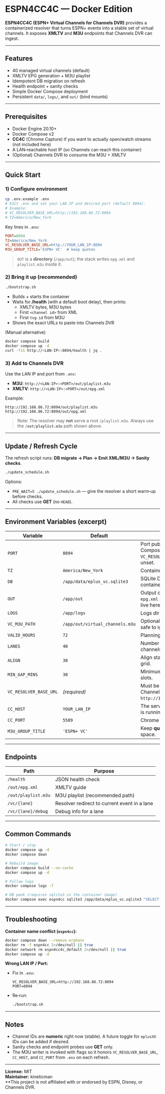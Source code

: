 # ESPN4CC4C — Docker Edition

**ESPN4CC4C (ESPN+ Virtual Channels for Channels DVR)** provides a containerized resolver that turns ESPN+ events into a stable set of virtual channels. It exposes **XMLTV** and **M3U** endpoints that Channels DVR can ingest.

---

## Features
- 40 managed virtual channels (default)
- XMLTV EPG generation + M3U playlist
- Idempotent DB migration on refresh
- Health endpoint + sanity checks
- Simple Docker Compose deployment
- Persistent `data/`, `logs/`, and `out/` (bind mounts)

---

## Prerequisites
- Docker Engine 20.10+  
- Docker Compose v2  
- **CC4C** (Chrome Capture) if you want to actually open/watch streams (not included here)  
- A LAN‑reachable host IP (so Channels can reach this container)  
- (Optional) Channels DVR to consume the M3U + XMLTV

---

## Quick Start

### 1) Configure environment
```bash
cp .env.example .env
# Edit .env and set your LAN IP and desired port (default 8094).
# Example:
# VC_RESOLVER_BASE_URL=http://192.168.86.72:8094
# TZ=America/New_York
```

Key lines in `.env`:
```ini
PORT=8094
TZ=America/New_York
VC_RESOLVER_BASE_URL=http://YOUR_LAN_IP:8094
M3U_GROUP_TITLE='ESPN+ VC'  # keep quotes
```
> `OUT` is a **directory** (`/app/out`); the stack writes `epg.xml` and `playlist.m3u` inside it.

### 2) Bring it up (recommended)
```bash
./bootstrap.sh
```
- Builds + starts the container
- Waits for **/health** (with a default boot delay), then prints:
  - XMLTV bytes, M3U bytes
  - First `<channel id>` from XML
  - First `tvg-id` from M3U  
- Shows the exact URLs to paste into Channels DVR

(Manual alternative)
```bash
docker compose build
docker compose up -d
curl -fsS http://<LAN-IP>:8094/health | jq .
```

### 3) Add to Channels DVR
Use the LAN IP and port from `.env`:

- **M3U**:   `http://<LAN-IP>:<PORT>/out/playlist.m3u`  
- **XMLTV**: `http://<LAN-IP>:<PORT>/out/epg.xml`

Example:
```
http://192.168.86.72:8094/out/playlist.m3u
http://192.168.86.72:8094/out/epg.xml
```

> Note: The resolver may **not** serve a root `/playlist.m3u`. Always use the **`/out/playlist.m3u`** path shown above.

---

## Update / Refresh Cycle

The refresh script runs: **DB migrate → Plan → Emit XML/M3U → Sanity checks**.

```bash
./update_schedule.sh
```
Options:
- `PRE_WAIT=5 ./update_schedule.sh` — give the resolver a short warm‑up before checks.
- All checks use **GET** (no `HEAD`).

---

## Environment Variables (excerpt)

| Variable | Default | Notes |
|---|---|---|
| `PORT` | `8094` | Port published by Docker Compose and used when `VC_RESOLVER_BASE_URL` is unset. |
| `TZ` | `America/New_York` | Container timezone. |
| `DB` | `/app/data/eplus_vc.sqlite3` | SQLite DB path (inside container). |
| `OUT` | `/app/out` | Output dir (container). `epg.xml` and `playlist.m3u` live here. |
| `LOGS` | `/app/logs` | Logs dir (container). |
| `VC_M3U_PATH` | `/app/out/virtual_channels.m3u` | Optional/legacy target; safe to ignore. |
| `VALID_HOURS` | `72` | Planning window (hours). |
| `LANES` | `40` | Number of virtual channels. |
| `ALIGN` | `30` | Align start times to minute grid. |
| `MIN_GAP_MINS` | `30` | Minimum gap between slots. |
| `VC_RESOLVER_BASE_URL` | *(required)* | Must be reachable by Channels DVR (e.g., `http://192.168.x.x:8094`). |
| `CC_HOST` | `YOUR_LAN_IP` | The server where CC4C is running. |
| `CC_PORT` | `5589` | Chrome Capture port. |
| `M3U_GROUP_TITLE` | `'ESPN+ VC'` | Keep **quotes**; contains a space. |

---

## Endpoints

| Path | Purpose |
|---|---|
| `/health` | JSON health check |
| `/out/epg.xml` | XMLTV guide |
| `/out/playlist.m3u` | M3U playlist (recommended path) |
| `/vc/{lane}` | Resolver redirect to current event in a lane |
| `/vc/{lane}/debug` | Debug info for a lane |

---

## Common Commands

```bash
# Start / stop
docker compose up -d
docker compose down

# Rebuild image
docker compose build --no-cache
docker compose up -d

# Follow logs
docker compose logs -f

# DB peek (requires sqlite3 in the container image)
docker compose exec espn4cc sqlite3 /app/data/eplus_vc.sqlite3 "SELECT COUNT(*) FROM events;"
```

---

## Troubleshooting

**Container name conflict (`espn4cc`):**
```bash
docker compose down --remove-orphans
docker rm -f espn4cc 2>/dev/null || true
docker network rm espn4cc4c_default 2>/dev/null || true
docker compose up -d
```

**Wrong LAN IP / Port:**
- Fix in `.env`:
  ```
  VC_RESOLVER_BASE_URL=http://192.168.86.72:8094
  PORT=8094
  ```
- Re‑run:
  ```bash
  ./bootstrap.sh
  ```

---

## Notes
- Channel IDs are **numeric** right now (stable). A future toggle for `eplusXX` IDs can be added if desired.
- Sanity checks and endpoint probes use **GET** only.
- The M3U writer is invoked with flags so it honors `VC_RESOLVER_BASE_URL`, `CC_HOST`, and `CC_PORT` from `.env` on each refresh.

---

**License:** MIT  
**Maintainer:** kineticman  
**This project is not affiliated with or endorsed by ESPN, Disney, or Channels DVR.
